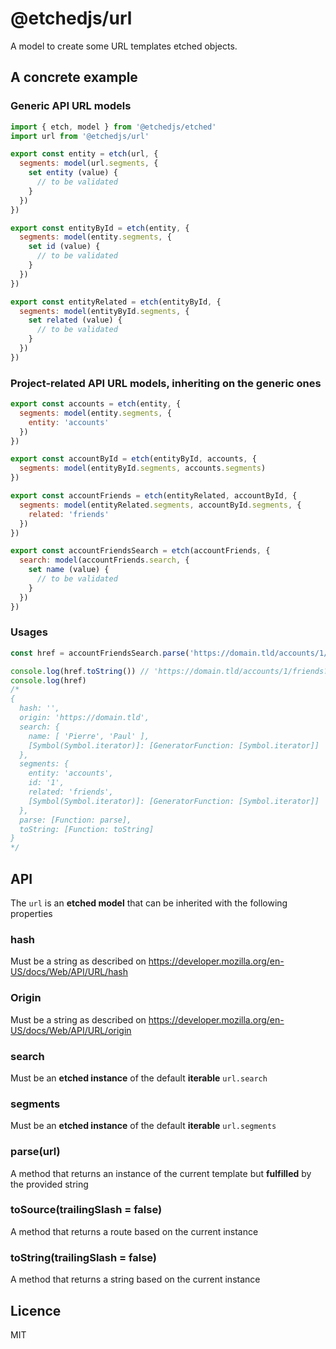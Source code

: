 # @etchedjs/url

A model to create some URL templates etched objects. 

## A concrete example

### Generic API URL models

```js
import { etch, model } from '@etchedjs/etched'
import url from '@etchedjs/url'

export const entity = etch(url, {
  segments: model(url.segments, {
    set entity (value) {
      // to be validated
    }
  })
})

export const entityById = etch(entity, {
  segments: model(entity.segments, {
    set id (value) {
      // to be validated
    }
  })
})

export const entityRelated = etch(entityById, {
  segments: model(entityById.segments, {
    set related (value) {
      // to be validated
    }
  })
})
```

### Project-related API URL models, inheriting on the generic ones
```js
export const accounts = etch(entity, {
  segments: model(entity.segments, {
    entity: 'accounts'
  })
})

export const accountById = etch(entityById, accounts, {
  segments: model(entityById.segments, accounts.segments)
})

export const accountFriends = etch(entityRelated, accountById, {
  segments: model(entityRelated.segments, accountById.segments, {
    related: 'friends'
  })
})

export const accountFriendsSearch = etch(accountFriends, {
  search: model(accountFriends.search, {
    set name (value) {
      // to be validated
    }
  })
})
```

### Usages
```js
const href = accountFriendsSearch.parse('https://domain.tld/accounts/1/friends?name=Pierre&name=Paul')

console.log(href.toString()) // 'https://domain.tld/accounts/1/friends?name=Pierre&name=Paul'
console.log(href)
/*
{
  hash: '',
  origin: 'https://domain.tld',
  search: {
    name: [ 'Pierre', 'Paul' ],
    [Symbol(Symbol.iterator)]: [GeneratorFunction: [Symbol.iterator]]
  },
  segments: {
    entity: 'accounts',
    id: '1',
    related: 'friends',
    [Symbol(Symbol.iterator)]: [GeneratorFunction: [Symbol.iterator]]
  },
  parse: [Function: parse],
  toString: [Function: toString]
}
*/
```

## API

The `url` is an **etched model** that can be inherited with the following properties

### hash

Must be a string as described on https://developer.mozilla.org/en-US/docs/Web/API/URL/hash

### Origin

Must be a string as described on https://developer.mozilla.org/en-US/docs/Web/API/URL/origin

### search

Must be an **etched instance** of the default **iterable** `url.search`

### segments

Must be an **etched instance** of the default **iterable** `url.segments`

### parse(url)

A method that returns an instance of the current template but **fulfilled** by the provided string

### toSource(trailingSlash = false)

A method that returns a route based on the current instance

### toString(trailingSlash = false)

A method that returns a string based on the current instance


## Licence

MIT
